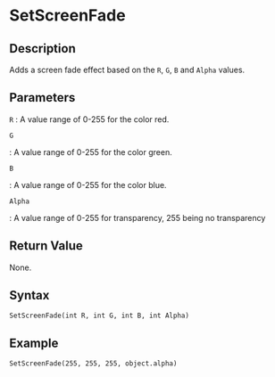 # SetScreenFade

## Description
Adds a screen fade effect based on the `R`, `G`, `B` and `Alpha` values.

## Parameters
`R`
:   A value range of 0-255 for the color red.

`G`

:   A value range of 0-255 for the color green.

`B`

:   A value range of 0-255 for the color blue.

`Alpha`

:   A value range of 0-255 for transparency, 255 being no transparency

## Return Value
None.

## Syntax
```
SetScreenFade(int R, int G, int B, int Alpha)
```

## Example
```
SetScreenFade(255, 255, 255, object.alpha)
```

